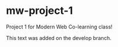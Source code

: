 # mw-project-1
Project 1 for Modern Web Co-learning class!

This text was added on the develop branch.
